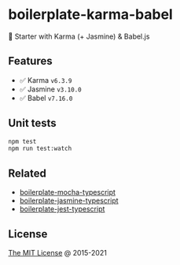 # boilerplate-karma-babel

🍴 Starter with Karma (+ Jasmine) & Babel.js

## Features

* :white_check_mark: Karma `v6.3.9`
* :white_check_mark: Jasmine `v3.10.0`
* :white_check_mark: Babel `v7.16.0`

## Unit tests

```bash
npm test
npm run test:watch
```

## Related

* [boilerplate-mocha-typescript](https://github.com/piecioshka/boilerplate-mocha-typescript)
* [boilerplate-jasmine-typescript](https://github.com/piecioshka/boilerplate-jasmine-typescript)
* [boilerplate-jest-typescript](https://github.com/piecioshka/boilerplate-jest-typescript)

## License

[The MIT License](https://piecioshka.mit-license.org) @ 2015-2021

